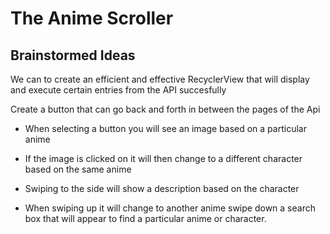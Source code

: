 # The Anime Scroller 

## Brainstormed Ideas


We can to create an efficient and effective RecyclerView that will display and execute certain entries from the API succesfully





Create a button that can go back and forth in between the pages of the Api 


- When selecting a button you will see an image based on a particular anime 

- If the image is clicked on it will then change to a different character based on the same anime

- Swiping to the side will show a description based on the character 

- When swiping up it will change to another anime 
  swipe down a search box that will appear to find a       particular anime or character. 

